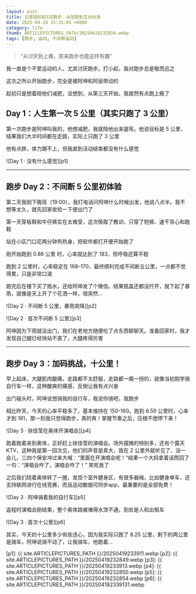 ```yaml
---
layout: post
title: 记录我的前3次跑步：从陪跑到主动出发
date: 2025-04-20 15:25:01 +0800
category: life
thumb: ARTICLEPICTURES_PATH/20250419232850.webp
tags: [跑步, 运动, 不间断运动]
---
```


> “从讨厌到上瘾，原来跑步也能这样有趣”

我一直是个不爱运动的人，尤其讨厌跑步。打小起，我对跑步总是敬而远之

这次之所以开始跑步，完全是被阿坤和阿丽带动的

起初只是想着陪他们减肥，没想到，从第三天开始，我居然有点跑上瘾了

## Day 1：人生第一次 5 公里（其实只跑了 3 公里）

第一次跑步是阿坤叫我的，他想减肥，我就陪他出来遛弯。他说目标是 5 公里，结果我们大半时间都在走路，实际上只跑了 3 公里

他有点胖，体力跟不上，但我直到活动结束都没有什么感觉

![Day 1 · 没有什么感觉][p1]

---

## 跑步 Day 2：不间断 5 公里初体验

第二天我刚下晚班（19:00），我打电话问阿坤什么时候出发，他说八点半。我不想等太久，就先回家收拾一下便出门了

第一天穿板鞋和牛仔裤实在太难受，这次吸取了教训，只穿了短裤、速干背心和跑鞋

站在小区门口花两分钟热热身，把软件都打开便开始跑了

刚开始跑到 0.86 公里 时，心率就达到了 183，但呼吸还算平稳

跑到 2 公里时，心率稳定在 168–170，最终顺利完成不间断五公里，一点都不觉得累，只是非常口渴

跑完后在楼下买了瓶水，还给阿坤发了个微信。结果瓶盖还都没拧开，就下起了暴雨，就像是天上开了个花洒一样，很突然...

![Day 2 · 不间断 5 公里，暴雨突降][p2]

![Day 2 · 首次不间断 5 公里][p3]

阿坤因为下雨就没出门，我们在老地方随便吃了点东西聊聊天。准备回家时，我才发现自己腿已经快站不直了，大腿疼得厉害

---

## 跑步 Day 3：加码挑战，十公里！

早上起床，大腿肌肉酸痛，走路都不太舒服，走路都一瘸一拐的，就像当初刚学骑自行车一样，这种酸爽的痛感，反倒让我有点兴奋

出门碰头时，阿坤说想骑我的自行车，我说你骑吧，我跑步

相比昨天，今天的心率平稳多了，基本维持在 150–160。跑到 6.59 公里时，心率才到 181，那一刻我只觉得跑步，真的爽！掌握节奏之后，压根不想停下来！

![Day 3 · 徐佳莹在奥体开演唱会][p4]

跑着跑着来到奥体，正好赶上徐佳莹的演唱会。场外摆摊的特别多，还有个露天KTV，这种我是第一回次见，他们的声音是真大，我在 2 公里外就听见了，没一会儿，三四个保安冲过来大喊：“里面在开演唱会呢！”结果一个大妈拿着话筒回了一句：“演唱会咋了，演唱会咋了！” 笑死我了

之后我们绕着奥体转了一圈，发现个室外健身区，有很多器械，比如健身单车，还支持联网进行在线竞赛，而且运动数据可同步app，最重要的是全部免费！

![Day 3 · 阿坤骑着我的自行车][p5]

返程时演唱会刚结束，整个奥体路被堵得水泄不通，到处是人和出租车

![Day 3 · 首次十公里][p6]

其实，今天的十公里多少有些违心，因为我实际只跑了 8.25 公里，剩下的两公里是骑车，阿坤说骑不动了，让我骑车，他跑着...

[p1]: {{ site.ARTICLEPICTURES_PATH }}/20250419233911.webp
[p2]: {{ site.ARTICLEPICTURES_PATH }}/20250419232849.webp
[p3]: {{ site.ARTICLEPICTURES_PATH }}/20250419233913.webp
[p4]: {{ site.ARTICLEPICTURES_PATH }}/20250419232850.webp
[p5]: {{ site.ARTICLEPICTURES_PATH }}/20250419232854.webp
[p6]: {{ site.ARTICLEPICTURES_PATH }}/202504192339131.webp
